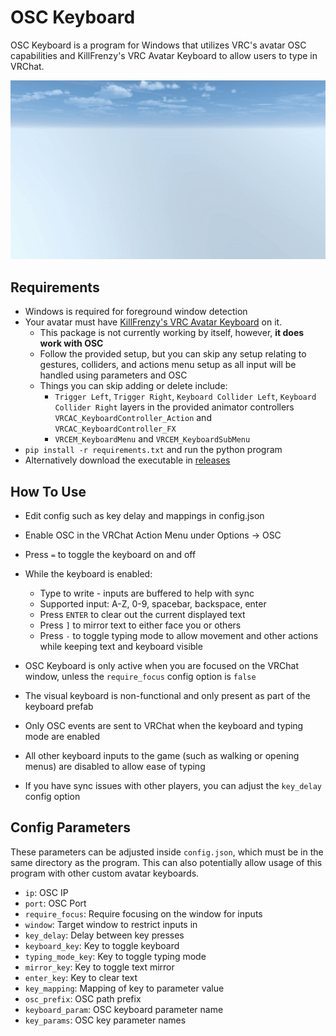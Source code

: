 # OSC Keyboard
OSC Keyboard is a program for Windows that utilizes VRC's avatar OSC capabilities and KillFrenzy's VRC Avatar Keyboard to allow users to type in VRChat.

![OSCKeyboardDemo](OSCKeyboardDemo.gif)

## Requirements
- Windows is required for foreground window detection
- Your avatar must have [KillFrenzy's VRC Avatar Keyboard](
https://github.com/killfrenzy96/KillFrenzyVRCAvatarKeyboard) on it.
    - This package is not currently working by itself, however, **it does work with OSC**
    - Follow the provided setup, but you can skip any setup relating to gestures, colliders, and actions menu setup as all input will be handled using parameters and OSC
    - Things you can skip adding or delete include:
        - `Trigger Left`, `Trigger Right`, `Keyboard Collider Left`, `Keyboard Collider Right` layers in the provided animator controllers `VRCAC_KeyboardController_Action` and `VRCAC_KeyboardController_FX`
        - `VRCEM_KeyboardMenu` and `VRCEM_KeyboardSubMenu`
- `pip install -r requirements.txt` and run the python program
- Alternatively download the executable in [releases](https://github.com/ShadowForests/OSCKeyboard/releases)

## How To Use
- Edit config such as key delay and mappings in config.json
- Enable OSC in the VRChat Action Menu under Options -> OSC
- Press `=` to toggle the keyboard on and off
- While the keyboard is enabled:
    - Type to write - inputs are buffered to help with sync
    - Supported input: A-Z, 0-9, spacebar, backspace, enter
    - Press `ENTER` to clear out the current displayed text
    - Press `]` to mirror text to either face you or others
    - Press `-` to toggle typing mode to allow movement and
      other actions while keeping text and keyboard visible

- OSC Keyboard is only active when you are focused on the VRChat window, unless the `require_focus` config option is `false`
- The visual keyboard is non-functional and only present as part of the keyboard prefab
- Only OSC events are sent to VRChat when the keyboard and typing mode are enabled
- All other keyboard inputs to the game (such as walking or opening menus) are disabled to allow ease of typing
- If you have sync issues with other players, you can adjust the `key_delay` config option

## Config Parameters
These parameters can be adjusted inside `config.json`, which must be in the same directory as the program. This can also potentially allow usage of this program with other custom avatar keyboards.
- `ip`: OSC IP
- `port`: OSC Port
- `require_focus`: Require focusing on the window for inputs
- `window`: Target window to restrict inputs in
- `key_delay`: Delay between key presses
- `keyboard_key`: Key to toggle keyboard
- `typing_mode_key`: Key to toggle typing mode
- `mirror_key`: Key to toggle text mirror
- `enter_key`: Key to clear text
- `key_mapping`: Mapping of key to parameter value
- `osc_prefix`: OSC path prefix
- `keyboard_param`: OSC keyboard parameter name
- `key_params`: OSC key parameter names
